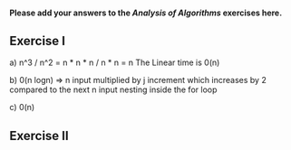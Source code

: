 #### Please add your answers to the ***Analysis of  Algorithms*** exercises here.

## Exercise I

a) n^3 / n^2 = n * n * n / n * n = n
    The Linear time is 0(n)


b) 0(n logn) => n input multiplied by j increment which increases by 2 compared to the next n input nesting inside the for loop


c) 0(n)

## Exercise II


